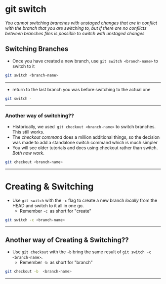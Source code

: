 # git switch

_You cannot switching branches with unstaged changes that are in conflict with the branch that you are switching to, but if there are no conflicts between branches files is possible to switch with unstaged changes_

## Switching Branches

- Once you have created a new branch, use `git switch <branch-name>` to switch to it

```bash
git switch <branch-name>
```

---

- return to the last branch you was before switching to the actual one

```bash
git switch -
```

---

### Another way of switching??

- Historically, we used` git checkout <branch-name>` to switch branches. This still works.
- The _checkout command_ does a million additional things, so the decision was made to add a standalone switch command which is much simpler
- You will see older tutorials and docs using checkout rather than switch. _Both now work_.

```bash
git checkout <branch-name>
```

---

# Creating & Switching

- Use `git switch` with the `-c` flag to create a new branch _locally_ from the HEAD and switch to it all in one go.
  - Remember `-c `as short for "create"

```bash
git switch -c <branch-name>
```

---

## Another way of Creating & Switching??

- Use `git checkout` with the `-b` bring the same result of `git switch -c <branch-name>`.
  - Remember `-b `as short for "branch"

```bash
git checkout -b  <branch-name>
```

---
